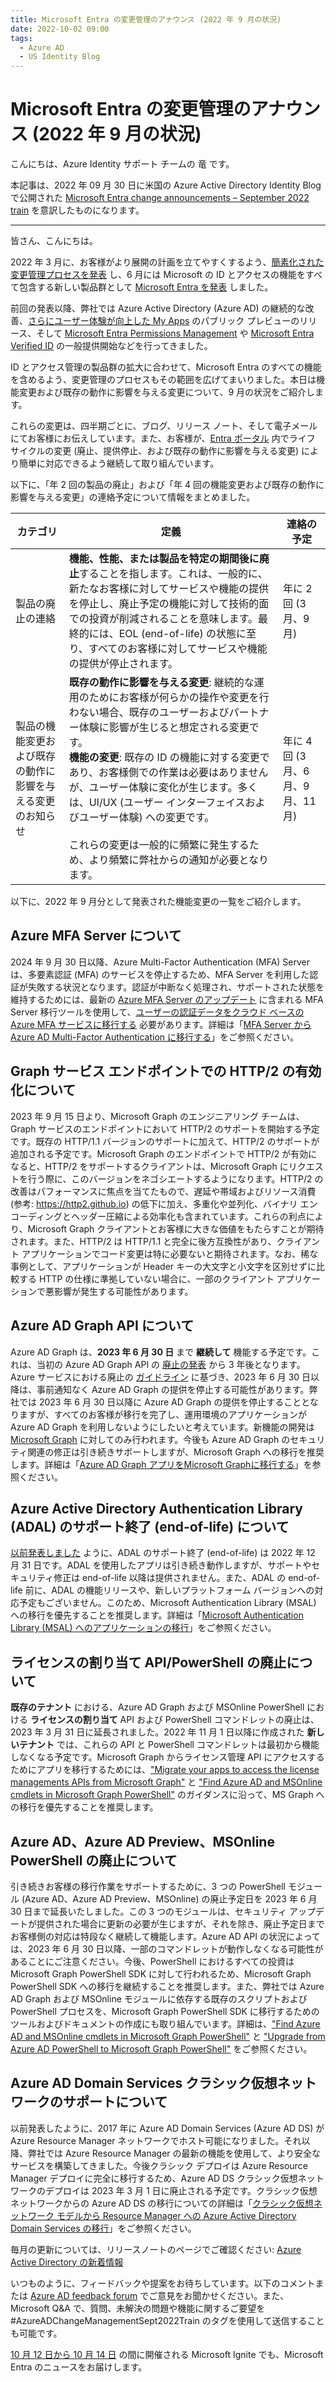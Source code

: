 ```yaml
---
title: Microsoft Entra の変更管理のアナウンス (2022 年 9 月の状況)
date: 2022-10-02 09:00
tags:
  - Azure AD
  - US Identity Blog
---
```


# Microsoft Entra の変更管理のアナウンス (2022 年 9 月の状況)

こんにちは、Azure Identity サポート チームの 竜 です。

本記事は、2022 年 09 月 30 日に米国の Azure Active Directory Identity Blog で公開された [Microsoft Entra change announcements – September 2022 train](https://techcommunity.microsoft.com/t5/microsoft-entra-azure-ad-blog/microsoft-entra-change-announcements-september-2022-train/ba-p/2967454) を意訳したものになります。

----

皆さん、こんにちは。

2022 年 3 月に、お客様がより展開の計画を立てやすくするよう、[簡素化された変更管理プロセスを発表](https://techcommunity.microsoft.com/t5/microsoft-entra-azure-ad-blog/azure-ad-change-management-simplified/ba-p/2967456) し、6 月には Microsoft の ID とアクセスの機能をすべて包含する新しい製品群として [Microsoft Entra を発表](https://www.microsoft.com/security/blog/2022/05/31/secure-access-for-a-connected-worldmeet-microsoft-entra/) しました。

前回の発表以降、弊社では Azure Active Directory (Azure AD) の継続的な改善、[さらにユーザー体験が向上した My Apps](https://techcommunity.microsoft.com/t5/microsoft-entra-azure-ad-blog/public-preview-enhanced-quot-my-apps-quot-experience/ba-p/3118022) のパブリック プレビューのリリース、そして [Microsoft Entra Permissions Management](https://techcommunity.microsoft.com/t5/microsoft-entra-azure-ad-blog/microsoft-entra-permissions-management-is-now-generally/ba-p/3290630) や [Microsoft Entra Verified ID](https://techcommunity.microsoft.com/t5/microsoft-entra-azure-ad-blog/microsoft-entra-verified-id-now-generally-available/ba-p/3295506) の一般提供開始などを行ってきました。

ID とアクセス管理の製品群の拡大に合わせて、Microsoft Entra のすべての機能を含めるよう、変更管理のプロセスもその範囲を広げてまいりました。本日は機能変更および既存の動作に影響を与える変更について、9 月の状況をご紹介します。

これらの変更は、四半期ごとに、ブログ、リリース ノート、そして電子メールにてお客様にお伝えしています。また、お客様が、[Entra ポータル](https://entra.microsoft.com/#home) 内でライフ サイクルの変更 (廃止、提供停止、および既存の動作に影響を与える変更) により簡単に対応できるよう継続して取り組んでいます。 

以下に、「年 2 回の製品の廃止」および「年 4 回の機能変更および既存の動作に影響を与える変更」の連絡予定について情報をまとめました。

| __カテゴリ__ | __定義__ | __連絡の予定__ |
| --- | --- | --- |
| 製品の廃止の連絡 | **機能、性能、または製品を特定の期間後に廃止**することを指します。これは、一般的に、新たなお客様に対してサービスや機能の提供を停止し、廃止予定の機能に対して技術的面での投資が削減されることを意味します。最終的には、EOL (end-of-life) の状態に至り、すべてのお客様に対してサービスや機能の提供が停止されます。 | 年に 2 回 (3 月、9 月) |
| 製品の機能変更および既存の動作に影響を与える変更のお知らせ | **既存の動作に影響を与える変更**: 継続的な運用のためにお客様が何らかの操作や変更を行わない場合、既存のユーザーおよびパートナー体験に影響が生じると想定される変更です。<br>**機能の変更**: 既存の ID の機能に対する変更であり、お客様側での作業は必要はありませんが、ユーザー体験に変化が生じます。多くは、UI/UX (ユーザー インターフェイスおよびユーザー体験) への変更です。<br><br>これらの変更は一般的に頻繁に発生するため、より頻繁に弊社からの通知が必要となります。 | 年に 4 回 (3 月、6 月、9 月、11 月) | 

以下に、2022 年 9 月分として発表された機能変更の一覧をご紹介します。

## Azure MFA Server について

2024 年 9 月 30 日以降、Azure Multi-Factor Authentication (MFA) Server は、多要素認証 (MFA) のサービスを停止するため、MFA Server を利用した認証が失敗する状況となります。認証が中断なく処理され、サポートされた状態を維持するためには、最新の [Azure MFA Server のアップデート](https://www.microsoft.com/en-us/download/details.aspx?id=55849) に含まれる MFA Server 移行ツールを使用して、[ユーザーの認証データをクラウド ベースの Azure MFA サービスに移行する](https://learn.microsoft.com/ja-jp/azure/active-directory/authentication/how-to-migrate-mfa-server-to-azure-mfa-user-authentication) 必要があります。詳細は「[MFA Server から Azure AD Multi-Factor Authentication に移行する](https://learn.microsoft.com/ja-jp/azure/active-directory/authentication/how-to-migrate-mfa-server-to-azure-mfa)」をご参照ください。

## Graph サービス エンドポイントでの HTTP/2 の有効化について

2023 年 9 月 15 日より、Microsoft Graph のエンジニアリング チームは、Graph サービスのエンドポイントにおいて HTTP/2 のサポートを開始する予定です。既存の HTTP/1.1 バージョンのサポートに加えて、HTTP/2 のサポートが追加される予定です。Microsoft Graph のエンドポイントで HTTP/2 が有効になると、HTTP/2 をサポートするクライアントは、Microsoft Graph にリクエストを行う際に、このバージョンをネゴシエートするようになります。HTTP/2 の改善はパフォーマンスに焦点を当てたもので、遅延や帯域およびリソース消費 (参考: https://http2.github.io) の低下に加え、多重化や並列化、バイナリ エンコーディングとヘッダー圧縮による効率化も含まれています。これらの利点により、Microsoft Graph クライアントとお客様に大きな価値をもたらすことが期待されます。また、HTTP/2 は HTTP/1.1 と完全に後方互換性があり、クライアント アプリケーションでコード変更は特に必要ないと期待されます。なお、稀な事例として、アプリケーションが Header キーの大文字と小文字を区別せずに比較する HTTP の仕様に準拠していない場合に、一部のクライアント アプリケーションで悪影響が発生する可能性があります。  

## Azure AD Graph API について

Azure AD Graph は、**2023 年 6 月 30 日** まで **継続して** 機能する予定です。これは、当初の Azure AD Graph API の [廃止の発表](https://techcommunity.microsoft.com/t5/microsoft-entra-azure-ad-blog/update-your-applications-to-use-microsoft-authentication-library/ba-p/1257363) から 3 年後となります。Azure サービスにおける廃止の [ガイドライン](https://learn.microsoft.com/ja-jp/lifecycle/) に基づき、2023 年 6 月 30 日以降は、事前通知なく Azure AD Graph の提供を停止する可能性があります。弊社では 2023 年 6 月 30 日以降に Azure AD Graph の提供を停止することとなりますが、すべてのお客様が移行を完了し、運用環境のアプリケーションが Azure AD Graph を利用しないようにしたいと考えています。新機能の開発は  [Microsoft Graph](https://learn.microsoft.com/ja-jp/graph/overview) に対してのみ行われます。今後も Azure AD Graph のセキュリティ関連の修正は引き続きサポートしますが、Microsoft Graph への移行を推奨します。詳細は「[Azure AD Graph アプリをMicrosoft Graphに移行する](https://learn.microsoft.com/ja-jp/graph/migrate-azure-ad-graph-overview)」を参照ください。

## Azure Active Directory Authentication Library (ADAL) のサポート終了 (end-of-life) について

[以前発表しました](https://techcommunity.microsoft.com/t5/microsoft-entra-azure-ad-blog/azure-ad-change-management-simplified/ba-p/2967456) ように、ADAL のサポート終了 (end-of-life) は 2022 年 12 月 31 日です。ADAL を使用したアプリは引き続き動作しますが、サポートやセキュリティ修正は end-of-life 以降は提供されません。また、ADAL の end-of-life 前に、ADAL の機能リリースや、新しいプラットフォーム バージョンへの対応予定もございません。このため、Microsoft Authentication Library (MSAL) への移行を優先することを推奨します。詳細は「[Microsoft Authentication Library (MSAL) へのアプリケーションの移行](https://learn.microsoft.com/ja-jp/azure/active-directory/develop/msal-migration)」をご参照ください。

## ライセンスの割り当て API/PowerShell の廃止について

**既存のテナント** における、Azure AD Graph および MSOnline PowerShell における **ライセンスの割り当て** API および PowerShell コマンドレットの廃止は、2023 年 3 月 31 日に延長されました。2022 年 11 月 1 日以降に作成された **新しいテナント** では、これらの API と PowerShell コマンドレットは最初から機能しなくなる予定です。Microsoft Graph からライセンス管理 API にアクセスするためにアプリを移行するためには、["Migrate your apps to access the license managements APIs from Microsoft Graph"](https://techcommunity.microsoft.com/t5/microsoft-entra-azure-ad-blog/migrate-your-apps-to-access-the-license-managements-apis-from/ba-p/2464366) と ["Find Azure AD and MSOnline cmdlets in Microsoft Graph PowerShell"](https://learn.microsoft.com/en-us/powershell/microsoftgraph/azuread-msoline-cmdlet-map?view=graph-powershell-1.0) のガイダンスに沿って、MS Graph への移行を優先することを推奨します。

## Azure AD、Azure AD Preview、MSOnline PowerShell の廃止について

引き続きお客様の移行作業をサポートするために、3 つの PowerShell モジュール (Azure AD、Azure AD Preview、MSOnline) の廃止予定日を 2023 年 6 月 30 日まで延長いたしました。この 3 つのモジュールは、セキュリティ アップデートが提供された場合に更新の必要が生じますが、それを除き、廃止予定日までお客様側の対応は特段なく継続して機能します。Azure AD API の状況によっては、2023 年 6 月 30 日以降、一部のコマンドレットが動作しなくなる可能性があることにご注意ください。今後、PowerShell におけるすべての投資は Microsoft Graph PowerShell SDK に対して行われるため、Microsoft Graph PowerShell SDK への移行を継続することを推奨します。また、弊社では Azure AD Graph および MSOnline モジュールに依存する既存のスクリプトおよび PowerShell プロセスを、Microsoft Graph PowerShell SDK に移行するためのツールおよびドキュメントの作成にも取り組んでいます。詳細は、["Find Azure AD and MSOnline cmdlets in Microsoft Graph PowerShell"](https://learn.microsoft.com/en-us/powershell/microsoftgraph/azuread-msoline-cmdlet-map?view=graph-powershell-1.0) と ["Upgrade from Azure AD PowerShell to Microsoft Graph PowerShell"](https://learn.microsoft.com/en-us/powershell/microsoftgraph/migration-steps?view=graph-powershell-1.0) をご参照ください。

## Azure AD Domain Services クラシック仮想ネットワークのサポートについて

以前発表したように、2017 年に Azure AD Domain Services (Azure AD DS) が Azure Resource Manager ネットワークでホスト可能になりました。それ以降、弊社では Azure Resource Manager の最新の機能を使用して、より安全なサービスを構築してきました。今後クラシック デプロイは Azure Resource Manager デプロイに完全に移行するため、Azure AD DS クラシック仮想ネットワークのデプロイは 2023 年 3 月 1 日に廃止される予定です。クラシック仮想ネットワークからの Azure AD DS の移行についての詳細は「[クラシック仮想ネットワーク モデルから Resource Manager への Azure Active Directory Domain Services の移行](https://learn.microsoft.com/ja-jp/azure/active-directory-domain-services/migrate-from-classic-vnet)」をご参照ください。

毎月の更新については、リリースノートのページでご確認ください: [Azure Active Directory の新着情報](https://learn.microsoft.com/ja-jp/azure/active-directory/fundamentals/whats-new)

いつものように、フィードバックや提案をお待ちしています。以下のコメントまたは [Azure AD feedback forum](https://feedback.azure.com/d365community/forum/22920db1-ad25-ec11-b6e6-000d3a4f0789) でご意見をお聞かせください。また、Microsoft Q&A で、質問、未解決の問題や機能に関するご要望を #AzureADChangeManagementSept2022Train のタグを使用して送信することも可能です。
 
[10 月 12 日から 10 月 14 日](https://ignite.microsoft.com/ja-JP/home) の間に開催される Microsoft Ignite でも、Microsoft Entra のニュースをお届けします。
